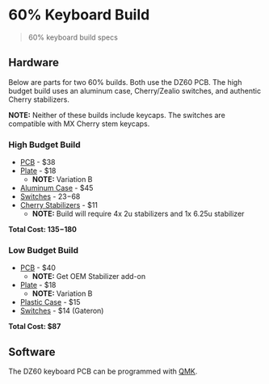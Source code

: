 # 60% Keyboard Build

> 60% keyboard build specs

## Hardware

Below are parts for two 60% builds. Both use the DZ60 PCB. The high budget
build uses an aluminum case, Cherry/Zealio switches, and authentic Cherry
stabilizers.

**NOTE:** Neither of these builds include keycaps. The switches are compatible
with MX Cherry stem keycaps.

### High Budget Build

* [PCB](https://kbdfans.com/collections/60/products/dz60-60-pcb) - $38
* [Plate](https://kbdfans.com/collections/plate/products/dz60-cnc-aluminum-plate) - $18
  * **NOTE:** Variation B
* [Aluminum Case](https://kbdfans.com/collections/60-layout-case/products/customized-gh60-aluminum-case) - $45
* [Switches](https://kbdfans.com/collections/switches/products/switch-68-cherry-gateron-zealio) - $23-$68
* [Cherry Stabilizers](https://novelkeys.xyz/products/cherry-stabilizers?variant=3747938926632) - $11
  * **NOTE:** Build will require 4x 2u stabilizers and 1x 6.25u stabilizer

**Total Cost: $135-$180**

### Low Budget Build

* [PCB](https://kbdfans.com/collections/60/products/dz60-60-pcb) - $40
  * **NOTE:** Get OEM Stabilizer add-on
* [Plate](https://kbdfans.com/collections/plate/products/dz60-cnc-aluminum-plate) - $18
  * **NOTE:** Variation B
* [Plastic Case](https://kbdfans.com/collections/60-layout-case/products/60-plastic-case) - $15
* [Switches](https://kbdfans.com/collections/switches/products/switch-68-cherry-gateron-zealio) - $14 (Gateron)

**Total Cost: $87**

## Software

The DZ60 keyboard PCB can be programmed with [QMK](https://docs.qmk.fm/#/).

